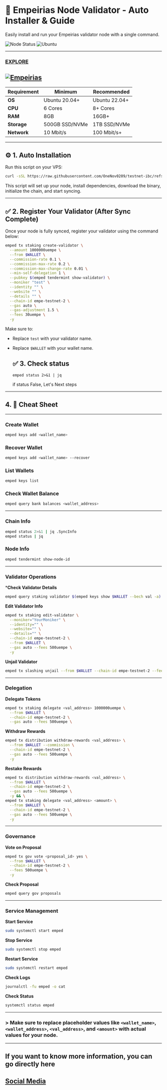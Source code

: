 
# 🚀 Empeirias Node Validator - Auto Installer & Guide

Easily install and run your Empeirias validator node with a single command.

![Node Status](https://img.shields.io/badge/Node%20Status-Active-brightgreen)
![Ubuntu](https://img.shields.io/badge/Ubuntu-22.04-orange)

---

### [EXPLORE](https://explorer-testnet.empe.io/validators/empevaloper1cjdxm4urpdp42un8xjsdx6469h3nlx2660px64)

[![Empeirias](https://i.ibb.co.com/FbtMWCx6/Screenshot-2025-03-24-15-23-30-216-com-android-chrome-edit.jpg)](https://ibb.co.com/KjHkGS06)
---
| **Requirement**  | **Minimum**  | **Recommended** |
|-----------------|-------------|----------------|
| **OS**         | Ubuntu 20.04+ | Ubuntu 22.04+  |
| **CPU**        | 6 Cores      | 8+ Cores       |
| **RAM**        | 8GB          | 16GB+          |
| **Storage**    | 500GB SSD/NVMe | 1TB SSD/NVMe |
| **Network**    | 10 Mbit/s    | 100 Mbit/s+    |

---

## ⚙️ 1. Auto Installation

Run this script on your VPS:

```bash
curl -sSL https://raw.githubusercontent.com/OneNov0209/testnet-ibc/refs/heads/main/Empeirias/empeiria_install.sh | bash
```

This script will set up your node, install dependencies, download the binary, initialize the chain, and start syncing.

---

## ✅ 2. Register Your Validator (After Sync Complete)

Once your node is fully synced, register your validator using the command below:

```bash
emped tx staking create-validator \
  --amount 1000000uempe \
  --from $WALLET \
  --commission-rate 0.1 \
  --commission-max-rate 0.2 \
  --commission-max-change-rate 0.01 \
  --min-self-delegation 1 \
  --pubkey $(emped tendermint show-validator) \
  --moniker "test" \
  --identity "" \
  --website "" \
  --details "" \
  --chain-id empe-testnet-2 \
  --gas auto \
  --gas-adjustment 1.5 \
  --fees 30uempe \
  -y
```

Make sure to:
- Replace `test` with your validator name.
- Replace `$WALLET` with your wallet name.

  ## ✅ 3. Check status
  ```
  emped status 2>&1 | jq
  ```
  if status False, Let's Next steps

---

## 4. 📘 Cheat Sheet

---

### Create Wallet
```bash
emped keys add <wallet_name>
```

### Recover Wallet
```bash
emped keys add <wallet_name> --recover
```

### List Wallets
```bash
emped keys list
```

### Check Wallet Balance
```bash
emped query bank balances <wallet_address>
```

---

### Chain Info
```bash
emped status 2>&1 | jq .SyncInfo
emped status | jq
```

### Node Info
```bash
emped tendermint show-node-id
```

---

### Validator Operations

***Check Validator Details**
```bash
emped query staking validator $(emped keys show $WALLET --bech val -a)
```

**Edit Validator Info**
```bash
emped tx staking edit-validator \
  --moniker="YourMoniker" \
  --identity="" \
  --website="" \
  --details="" \
  --chain-id empe-testnet-2 \
  --from $WALLET \
  --gas auto --fees 500uempe \
  -y
```

**Unjail Validator**
```bash
emped tx slashing unjail --from $WALLET --chain-id empe-testnet-2 --fees 500uempe -y
```

---

### Delegation

**Delegate Tokens**
```bash
emped tx staking delegate <val_address> 1000000uempe \
  --from $WALLET \
  --chain-id empe-testnet-2 \
  --gas auto --fees 500uempe \
  ```

**Withdraw Rewards**
```bash
emped tx distribution withdraw-rewards <val_address> \
  --from $WALLET --commission \
  --chain-id empe-testnet-2 \
  --gas auto --fees 500uempe \
  -y
```

**Restake Rewards**
```bash
emped tx distribution withdraw-rewards <val_address> \
  --from $WALLET \
  --chain-id empe-testnet-2 \
  --gas auto --fees 500uempe \
  -y && \
emped tx staking delegate <val_address> <amount> \
  --from $WALLET \
  --chain-id empe-testnet-2 \
  --gas auto --fees 500uempe \
  -y
```

---

### Governance

**Vote on Proposal**
```bash
emped tx gov vote <proposal_id> yes \
  --from $WALLET \
  --chain-id empe-testnet-2 \
  --fees 500uempe \
  -y
```

**Check Proposal**
```bash
emped query gov proposals
```

---

### Service Management

**Start Service**
```bash
sudo systemctl start emped
```

**Stop Service**
```bash
sudo systemctl stop emped
```

**Restart Service**
```bash
sudo systemctl restart emped
```

**Check Logs**
```bash
journalctl -fu emped -o cat
```

**Check Status**
```bash
systemctl status emped
```
---

### > Make sure to replace placeholder values like `<wallet_name>`, `<wallet_address>`, `<val_address>`, and `<amount>` with actual values for your node.
---
## If you want to know more information, you can go directly here

## **[Social Media](https://linktr.ee/empe_io)**
